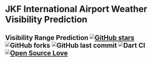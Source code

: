 # JKF International Airport Weather Visibility Prediction

## Visibility Range Prediction [![GitHub stars](https://img.shields.io/github/stars/AkshatRastogi-1nC0re/NOAA_JKF_Airport_Weather_Visibility_Prediction?style=social)](https://github.com/login?return_to=%2FAkshatRastogi-1nC0re%NOAA_JKF_Airport_Weather_Visibility_Prediction) ![GitHub forks](https://img.shields.io/github/forks/AkshatRastogi-1nC0re/NOAA_JKF_Airport_Weather_Visibility_Prediction?style=social) ![GitHub last commit](https://img.shields.io/github/last-commit/AkshatRastogi-1nC0re/NOAA_JKF_Airport_Weather_Visibility_Prediction) ![Dart CI](https://github.com/TheAlphamerc/flutter_ecommerce_app/workflows/Dart%20CI/badge.svg) [![Open Source Love](https://badges.frapsoft.com/os/v2/open-source.svg?v=103)](https://github.com//AkshatRastogi-1nC0re/NOAA_JKF_Airport_Weather_Visibility_Prediction)

